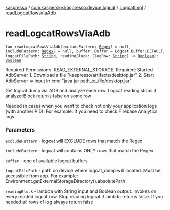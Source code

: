 [kaspresso](../../index.md) / [com.kaspersky.kaspresso.device.logcat](../index.md) / [LogcatImpl](index.md) / [readLogcatRowsViaAdb](./read-logcat-rows-via-adb.md)

# readLogcatRowsViaAdb

`fun readLogcatRowsViaAdb(excludePattern: `[`Regex`](https://kotlinlang.org/api/latest/jvm/stdlib/kotlin.text/-regex/index.html)`? = null, includePattern: `[`Regex`](https://kotlinlang.org/api/latest/jvm/stdlib/kotlin.text/-regex/index.html)`? = null, buffer: Buffer = Logcat.Buffer.DEFAULT, logcatFilePath: `[`String`](https://kotlinlang.org/api/latest/jvm/stdlib/kotlin/-string/index.html)`, readingBlock: (logRow: `[`String`](https://kotlinlang.org/api/latest/jvm/stdlib/kotlin/-string/index.html)`) -> `[`Boolean`](https://kotlinlang.org/api/latest/jvm/stdlib/kotlin/-boolean/index.html)`): `[`Boolean`](https://kotlinlang.org/api/latest/jvm/stdlib/kotlin/-boolean/index.html)

Required Permissions: READ_EXTERNAL_STORAGE.
Required: Started AdbServer
    1. Download a file "kaspresso/artifacts/desktop.jar"
    2. Start AdbServer =&gt; input in cmd "java jar path_to_file/desktop.jar"

Get logcat dump via ADB and analyze each row.
Logcat reading stops if analyzerBlock returns false on some row

Needed in cases when you want to check not only your application logs (with another PID).
For example: if you need to check Firebase Analytics logs

### Parameters

`excludePattern` - logcat will EXCLUDE rows that match the Regex

`includePattern` - logcat will contains ONLY rows that match the Regex

`buffer` - one of available logcat buffers

`logcatFilePath` - path on device where logcat_dump will located. Must be accessible from app.
For example: Environment.getExternalStorageDirectory().absolutePath

`readingBlock` - lambda with String input and Boolean output. Invokes on
every readed logcat row. Stop reading logcat if lambda returns false. If you needed
all rows of log always return false